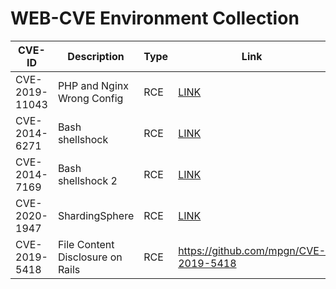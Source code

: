 # WEB-CVE Environment Collection

| CVE-ID         | Description                      | Type | Link                                  | Status |
| -------------- | -------------------------------- | ---- | ------------------------------------- | ------ |
| CVE-2019-11043 | PHP and Nginx Wrong Config       | RCE  | [LINK](CVE-2019-11043/)               | OK     |
| CVE-2014-6271  | Bash shellshock                  | RCE  | [LINK](CVE-2014-6271/)                | OK     |
| CVE-2014-7169  | Bash shellshock 2                | RCE  | [LINK](CVE-2014-7169/)                | TODO   |
| CVE-2020-1947  | ShardingSphere                   | RCE  | [LINK](CVE-2020-1947/)                | OK     |
| CVE-2019-5418  | File Content Disclosure on Rails | RCE  | https://github.com/mpgn/CVE-2019-5418 |        |
